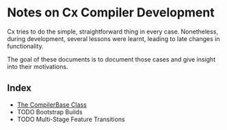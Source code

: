 # Notes on Cx Compiler Development

Cx tries to do the simple, straightforward thing in every case.
Nonetheless, during development, several lessons were learnt,
leading to late changes in functionality.

The goal of these documents is to document those cases
and give insight into their motivations.

## Index

- [The CompilerBase Class](./compilerbase.md)
- TODO Bootstrap Builds
- TODO Multi-Stage Feature Transitions
